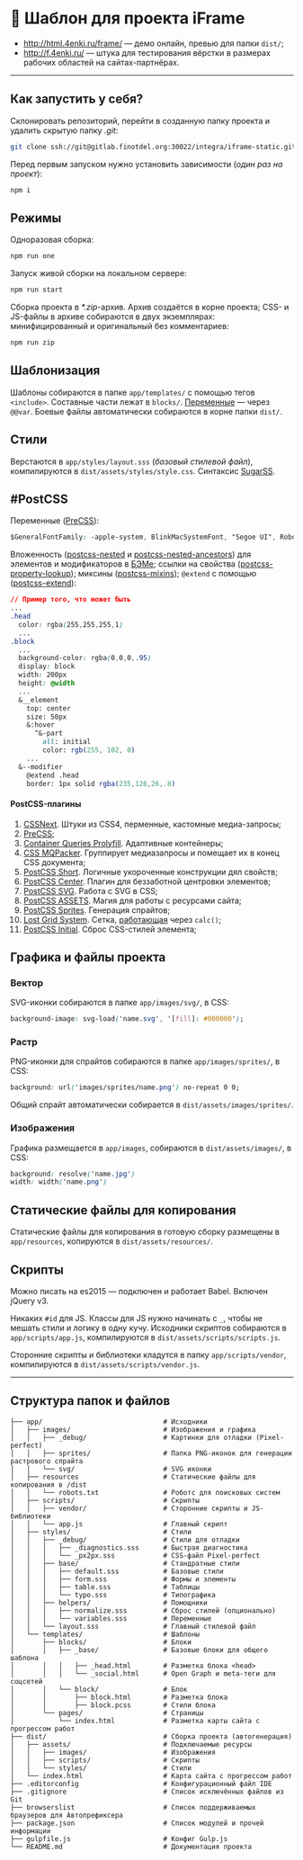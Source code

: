 # :door: Шаблон для проекта iFrame

* http://html.4enki.ru/frame/ — демо онлайн, превью для папки `dist/`;
* http://f.4enki.ru/ — штука для тестирования вёрстки в размерах рабочих областей на сайтах-партнёрах.

----

## Как запустить у себя?

Склонировать репозиторий, перейти в созданную папку проекта и удалить скрытую папку _.git_:

```bash
git clone ssh://git@gitlab.finotdel.org:30022/integra/iframe-static.git new-project && cd new-project && rm -rf ./.git
```

Перед первым запуском нужно установить зависимости (_один раз на проект_):

```bash
npm i
```

## Режимы

Одноразовая сборка:

```bash
npm run one
```

Запуск живой сборки на локальном сервере:

```bash
npm run start
```

Сборка проекта в _*.zip_-архив. Архив создаётся в корне проекта; CSS- и JS-файлы в архиве собираются в двух экземплярах: минифицированный и оригинальный без комментариев:

```bash
npm run zip
```

## Шаблонизация

Шаблоны собираются в папке `app/templates/` с помощью тегов `<include>`. Составные части лежат в `blocks/`. [Переменные](https://github.com/zaharin/gulp-html-tag-include) — через `@@var`. Боевые файлы автоматически собираются в корне папки `dist/`.

## Стили

Верстаются в `app/styles/layout.sss` (_базовый стилевой файл_), компилируются в `dist/assets/styles/style.css`. Синтаксис [SugarSS](https://github.com/postcss/sugarss).

## #PostCSS

Переменные ([PreCSS](https://github.com/jonathantneal/precss#variables)):

```css
$GeneralFontFamily: -apple-system, BlinkMacSystemFont, "Segoe UI", Roboto, Helvetica, Arial, sans-serif
```

Вложенность ([postcss-nested](https://github.com/postcss/postcss-nested) и [postcss-nested-ancestors](https://github.com/toomuchdesign/postcss-nested-ancestors)) для элементов и модификаторов в [БЭМе](https://ru.bem.info/methodology/css/); ссылки на свойства ([postcss-property-lookup](https://github.com/simonsmith/postcss-property-lookup)); миксины ([postcss-mixins](https://github.com/postcss/postcss-mixins)); `@extend` с помощью ([postcss-extend](https://github.com/travco/postcss-extend)):

```css
// Пример того, что может быть
...
.head
  color: rgba(255,255,255,1)
  ...
.block
  ...
  background-color: rgba(0,0,0,.95)
  display: block
  width: 200px
  height: @width
  ...
  &__element
    top: center
    size: 50px
    &:hover
      ^&-part
        all: initial
        color: rgb(255, 102, 0)
    ...
  &--modifier
    @extend .head
    border: 1px solid rgba(235,126,26,.8)
```

#### PostCSS-плагины

1. [CSSNext](http://cssnext.io). Штуки из CSS4, перменные, кастомные медиа-запросы;
1. [PreCSS](https://github.com/jonathantneal/precss);
1. [Container Queries Prolyfill](https://github.com/ausi/cq-prolyfill). Адаптивные контейнеры;
1. [CSS MQPacker](https://www.npmjs.com/package/css-mqpacker). Группирует медиазапросы и помещает их в конец CSS документа;
1. [PostCSS Short](https://github.com/jonathantneal/postcss-short). Логичные укороченные конструкции дял свойств;
1. [PostCSS Center](https://github.com/jedmao/postcss-center). Плагин для беззаботной центровки элементов;
1. [PostCSS SVG](https://github.com/Pavliko/postcss-svg). Работа с SVG в CSS;
1. [PostCSS ASSETS](https://github.com/assetsjs/postcss-assets). Магия для работы с ресурсами сайта;
1. [PostCSS Sprites](https://github.com/2createStudio/postcss-sprites). Генерация спрайтов;
1. [Lost Grid System](https://github.com/peterramsing/lost). Сетка, [работающая](http://lostgrid.org/) через `calc()`;
1. [PostCSS Initial](https://github.com/maximkoretskiy/postcss-initial). Сброс CSS-стилей элемента;

## Графика и файлы проекта

### Вектор

SVG-иконки собираются в папке `app/images/svg/`, в CSS:

```css
background-image: svg-load('name.svg', '[fill]: #000000');
```

### Растр

PNG-иконки для спрайтов собираются в папке `app/images/sprites/`, в CSS:

```css
background: url('images/sprites/name.png') no-repeat 0 0;
```

Общий спрайт автоматически собирается в `dist/assets/images/sprites/`.

### Изображения

Графика размещается в `app/images`, собираются в `dist/assets/images/`, в CSS:

```css
background: resolve('name.jpg')
width: width('name.png')
```

## Статические файлы для копирования

Статические файлы для копирования в готовую сборку размещены в `app/resources`, копируются в `dist/assets/resources/`.

## Скрипты

Можно писать на es2015 — подключен и работает Babel. Включен jQuery v3.

Никаких `#id` для JS. Классы для JS нужно начинать с `_`, чтобы не мешать стили и логику в одну кучу. Исходники скриптов собираются в `app/scripts/app.js`, компилируются в `dist/assets/scripts/scripts.js`.

Сторонние скрипты и библиотеки кладутся в папку `app/scripts/vendor`, компилируются в `dist/assets/scripts/vendor.js`.

----

## Структура папок и файлов

```
├── app/                              # Исходники
│   ├── images/                       # Изображения и графика
│   │   ├── _debug/                   # Картинки для отладки (Pixel-perfect)
│   │   ├── sprites/                  # Папка PNG-иконок для генерации растрового спрайта
│   │   └── svg/                      # SVG иконки
│   ├── resources                     # Статические файлы для копирования в /dist
│   │   └── robots.txt                # Роботс для поисковых систем
│   ├── scripts/                      # Скрипты
│   │   ├── vendor/                   # Сторонние скрипты и JS-библиотеки
│   │   └── app.js                    # Главный скрипт
│   ├── styles/                       # Стили
│   │   ├── _debug/                   # Стили для отладки
│   │   │   ├── _diagnostics.sss      # Быстрая диагностика
│   │   │   └── _px2px.sss            # CSS-файл Pixel-perfect
│   │   ├── base/                     # Стандратные стили
│   │   │   ├── default.sss           # Базовые стили
│   │   │   ├── form.sss              # Формы и элементы
│   │   │   ├── table.sss             # Таблицы
│   │   │   └── typo.sss              # Типографика
│   │   ├── helpers/                  # Помощники
│   │   │   ├── normalize.sss         # Сброс стилей (опционально)
│   │   │   └── variables.sss         # Переменные
│   │   └── layout.sss                # Главный стилевой файл
│   └── templates/                    # Шаблоны
│       ├── blocks/                   # Блоки
│       │   ├── _base/                # Базовые блоки для общего шаблона
│       │   │   ├── _head.html        # Разметка блока <head>
│       │   │   └── _social.html      # Open Graph и meta-теги для соцсетей
│       │   └── block/                # Блок
│       │       ├── block.html        # Разметка блока
│       │       ├── block.pcss        # Стили блока
│       └── pages/                    # Страницы
│           └── index.html            # Разметка карты сайта с прогрессом работ
├── dist/                             # Сборка проекта (автогенерация)
│   ├── assets/                       # Подключаемые ресурсы
│   │   ├── images/                   # Изображения
│   │   ├── scripts/                  # Скрипты
│   │   └── styles/                   # Стили
│   └── index.html                    # Карта сайта с прогрессом работ
├── .editorconfig                     # Конфигурационный файл IDE
├── .gitignore                        # Список исключённых файлов из Git
├── browserslist                      # Список поддерживаемых браузеров для Автопрефиксера
├── package.json                      # Список модулей и прочей информации
├── gulpfile.js                       # Конфиг Gulp.js
└── README.md                         # Документация проекта
```
